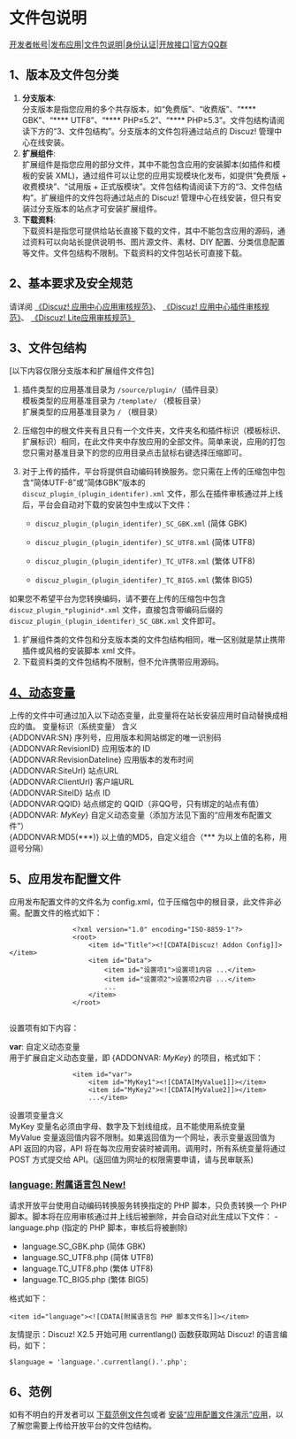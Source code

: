 # 文件包说明
[开发者帐号](?ac=document&page=faq)|[发布应用](?ac=document&page=faq_addon)|[文件包说明](?ac=document&page=faq_zip)|[身份认证](?ac=document&page=faq_certification)|[开放接口](?ac=document&page=faq_api)|[官方QQ群](?ac=document&page=qqgroup)  
## 1、版本及文件包分类
1. **分支版本**:   
分支版本是指您应用的多个共存版本，如“免费版”、“收费版”、“\*\*\*\* GBK”、“\*\*\*\* UTF8”、“\*\*\*\* PHP≤5.2”、“\*\*\*\* PHP≥5.3”。文件包结构请阅读下方的“3、文件包结构”。分支版本的文件包将通过站点的 Discuz! 管理中心在线安装。
1. **扩展组件**:   
扩展组件是指您应用的部分文件，其中不能包含应用的安装脚本(如插件和模板的安装 XML)，通过组件可以让您的应用实现模块化发布，如提供“免费版 + 收费模块”、“试用版 + 正式版模块”。文件包结构请阅读下方的“3、文件包结构”。扩展组件的文件包将通过站点的 Discuz! 管理中心在线安装，但只有安装过分支版本的站点才可安装扩展组件。
1. **下载资料**:   
下载资料是指您可提供给站长直接下载的文件，其中不能包含应用的源码，通过资料可以向站长提供说明书、图片源文件、素材、DIY 配置、分类信息配置等文件。文件包结构不限制。下载资料的文件包站长可直接下载。

## 2、基本要求及安全规范
请详阅 [《Discuz! 应用中心应用审核规范》](?ac=document&page=audit)、 [《Discuz! 应用中心插件审核规范》](?ac=document&page=audit_plugin)、 [《Discuz! Lite应用审核规范》](?ac=document&page=audit_dzl)

## 3、文件包结构
[以下内容仅限分支版本和扩展组件文件包]

1. 插件类型的应用基准目录为 `/source/plugin/`（插件目录）   
模板类型的应用基准目录为 `/template/` （模板目录）   
扩展类型的应用基准目录为 `/` （根目录）   

1. 压缩包中的根文件夹有且只有一个文件夹，文件夹名和插件标识（模板标识、扩展标识）相同，在此文件夹中存放应用的全部文件。简单来说，应用的打包您只需对基准目录下的您的应用目录点击鼠标右键选择压缩即可。
1. 对于上传的插件，平台将提供自动编码转换服务。您只需在上传的压缩包中包含“简体UTF-8”或“简体GBK”版本的 `discuz_plugin_(plugin_identifer).xml` 文件，那么在插件审核通过并上线后，平台会自动对下载的安装包中生成以下文件：   

    - `discuz_plugin_(plugin_identifer)_SC_GBK.xml` (简体 GBK)

    - `discuz_plugin_(plugin_identifer)_SC_UTF8.xml` (简体 UTF8)

    - `discuz_plugin_(plugin_identifer)_TC_UTF8.xml` (繁体 UTF8)

    - `discuz_plugin_(plugin_identifer)_TC_BIG5.xml` (繁体 BIG5)

如果您不希望平台为您转换编码，请不要在上传的压缩包中包含 `discuz_plugin_*pluginid*.xml` 文件，直接包含带编码后缀的 `discuz_plugin_(plugin_identifer)_SC_GBK.xml` 文件即可。
1. 扩展组件类的文件包和分支版本类的文件包结构相同，唯一区别就是禁止携带插件或风格的安装脚本 xml 文件。
1. 下载资料类的文件包结构不限制，但不允许携带应用源码。

## [4、动态变量](#var)
上传的文件中可通过加入以下动态变量，此变量将在站长安装应用时自动替换成相应的值。 变量标识（系统变量） 含义  
 {ADDONVAR:SN} 序列号，应用版本和网站绑定的唯一识别码  
 {ADDONVAR:RevisionID} 应用版本的 ID  
 {ADDONVAR:RevisionDateline} 应用版本的发布时间  
 {ADDONVAR:SiteUrl} 站点URL  
 {ADDONVAR:ClientUrl} 客户端URL  
 {ADDONVAR:SiteID} 站点 ID  
 {ADDONVAR:QQID} 站点绑定的 QQID（非QQ号，只有绑定的站点有值）  
 {ADDONVAR: *MyKey*} 自定义动态变量（添加方法见下面的“应用发布配置文件”）  
 {ADDONVAR:MD5(\*\*\*)} 以上值的MD5，自定义组合（\*\*\* 为以上值的名称，用逗号分隔）  
## 5、应用发布配置文件
应用发布配置文件的文件名为 config.xml，位于压缩包中的根目录，此文件非必需。配置文件的格式如下：


```
				<?xml version="1.0" encoding="ISO-8859-1"?>
				<root>
					<item id="Title"><![CDATA[Discuz! Addon Config]]></item>
					<item id="Data">
						<item id="设置项1">设置项1内容 ...</item>
						<item id="设置项2">设置项2内容 ...</item>
						...
					</item>
				</root>
				
```
设置项有如下内容：   
  
**var**: 自定义动态变量   
用于扩展自定义动态变量，即 {ADDONVAR: *MyKey*} 的项目，格式如下： 
```
				<item id="var">
                    <item id="MyKey1"><![CDATA[MyValue1]]></item>
                    <item id="MyKey2"><![CDATA[MyValue2]]></item>
                    ...</item>
```
设置项变量含义  
 MyKey 变量名必须由字母、数字及下划线组成，且不能使用系统变量  
MyValue 变量返回值内容不限制。如果返回值为一个网址，表示变量返回值为 API 返回的内容，API 将在每次应用安装时被调用。调用时，所有系统变量将通过 POST 方式提交给 API。(返回值为网址的权限需要申请，请与民审联系)  
  
### [**language**: 附属语言包 New!](#lang)
  
请求开放平台使用自动编码转换服务转换指定的 PHP 脚本，只负责转换一个 PHP 脚本。脚本将在应用审核通过并上线后被删除，并会自动对此生成以下文件： - language.php (指定的 PHP 脚本，审核后将被删除)
- language.SC_GBK.php (简体 GBK)
- language.SC_UTF8.php (简体 UTF8)
- language.TC_UTF8.php (繁体 UTF8)
- language.TC_BIG5.php (繁体 BIG5)

  
格式如下： 
```
<item id="language"><![CDATA[附属语言包 PHP 脚本文件名]]></item>
```
友情提示：Discuz! X2.5 开始可用 currentlang() 函数获取网站 Discuz! 的语言编码，如下： 
```
$language = 'language.'.currentlang().'.php';
```
## 6、范例
如有不明白的开发者可以 [下载范例文件包](https://addon.dismall.com/resource/vartest.zip)或者 [安装“应用配置文件演示”应用](https://addon.dismall.com/?@vartest.plugin)，以了解您需要上传给开放平台的文件包结构。 
